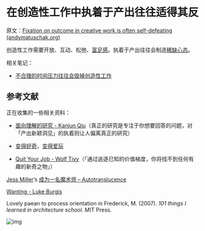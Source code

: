 # 在创造性工作中执着于产出往往适得其反

原文：[Fixation on outcome in creative work is often self-defeating (andymatuschak.org)](https://notes.andymatuschak.org/zWhZZuWVtFXsPNL8Ph3po7R8BEDztTSsN1X)

创造性工作需要开放、互动、松弛、[富足感](https://notes.andymatuschak.org/zRCKm3mveX2C2LVCSZEGuSphQNmW5zGd2Rc)。执着于产出往往会制造[稀缺心态](https://notes.andymatuschak.org/znutNAv4ejW7nWwtzCnXQfAbbK8jS8DeAC3)。

相关笔记：

- [不合理的时间压力往往会毁掉创造性工作](https://notes.andymatuschak.org/zv3oHi3CgUz3yjrKceuSznBQXYQeEWVW7KW)

## 参考文献

正在收集的一些相关资料：

- [面向理解的研究 - Kanjun Qiu](https://notes.andymatuschak.org/zWJKM8bUDs74L6neciZJUFtYtcxehW37CXc)（真正的研究是专注于你想要回答的问题，对「产出新颖洞见」的执着则让人偏离真正的研究）

- [变得好奇](https://notes.andymatuschak.org/zKvtqpdyujNByokN4fSahKrgNgXxCAWD5gRv)，[变得爱玩](https://notes.andymatuschak.org/ziHJKnDvMUWnBBpTEsVg3iVNxKrCieEUaEr)

- [Quit Your Job - Wolf Tivy](https://notes.andymatuschak.org/z27o3RwVnXvmYjnWmYLWkAX6UqD4Shxo8c4D)（「通过追逐已知的价值梯度，你将找不到任何有趣的新奇之物」）

[Jess Miller](https://notes.andymatuschak.org/zhDB1grmv8BWEFXLUFPEuJJqU7SGJ3kgkwS)’s [成为一名魔术师 – Autotranslucence](https://autotranslucence.wordpress.com/2018/03/30/becoming-a-magician/)

[Wanting - Luke Burgis](https://notes.andymatuschak.org/z4EX4vWeTcxgfaTEpB2cMqD6kW7Mp1cKJNfKt)

>

>

Lovely paean to process orientation in Frederick, M. (2007). *101 things I learned in architecture school*. MIT Press.

![img](https://notes.andymatuschak.org/BearImages/3C710472-D962-4103-BC2A-BF2CD846A372-592-0000069D7BFAC461/4242603C-E0FF-4890-8DE8-23983502AE61.png)